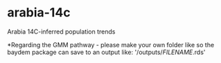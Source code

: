 # arabia-14c
Arabia 14C-inferred population trends



*Regarding the GMM pathway - please make your own folder like so the baydem package can save to an output like: '/outputs/_FILENAME_.rds'
